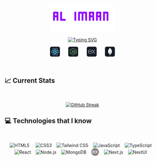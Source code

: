 <p align="center">
  <a href="https://github.com/alimransahin">
    <img src="images/name.png" alt="Al Imran" /></a>
</p>

<p align="center">
<a href="https://github.com/alimransahin">
<img src="https://readme-typing-svg.demolab.com?font=Bebas+Neue&weight=600&size=30&pause=1000&color=9100FF&width=435&lines=Full-stack+web+developer;MERN-stack+web+developer;Experienced+UI%2FUX+Developer;3%2B+years+of+coding+experience;Always+learning+new+things" alt="Typing SVG" />
</a>
</p>

<!-- Social icons section -->
<p align="center">
  <img width="32px" alt="react" title="React" src="images/icon/react.png"/>
  &#8287;&#8287;&#8287;&#8287;&#8287;
  <img width="32px" alt="nodeJs" title="Node Js" src="images/icon/node.png"/>
  &#8287;&#8287;&#8287;&#8287;&#8287;
 <img width="32px" alt="expressJs" title="Express Js" src="images/icon/express.png"/>
  &#8287;&#8287;&#8287;&#8287;&#8287;
 <img width="32px"alt="mongo" title="Mongo DB" src="images/icon/mongo.png"/>
</p>

<br/>

## :chart_with_upwards_trend: Current Stats

<br />
<p align="center">
<a href="https://git.io/streak-stats"><img src="https://github-readme-streak-stats.herokuapp.com?user=alimransahin&theme=midnight-purple&hide_border=true" alt="GitHub Streak" /></a>
</p>

## :computer: Technologies that I know

<br>
<p align="center">
<img align="center" alt="HTML5" width="26px" src="https://cdn.jsdelivr.net/gh/devicons/devicon/icons/html5/html5-original.svg"  />
&#8287;&#8287;&#8287;
<img align="center" alt="CSS3" width="26px" src="https://cdn.jsdelivr.net/gh/devicons/devicon/icons/css3/css3-original.svg"  />&#8287;&#8287;&#8287;
<img align="center" alt="Tailwind CSS" width="26px" src="https://uxwing.com/wp-content/themes/uxwing/download/brands-and-social-media/tailwind-css-icon.png" />&#8287;&#8287;&#8287;
<img align="center" alt="JavaScript" width="26px" src="https://cdn.jsdelivr.net/gh/devicons/devicon/icons/javascript/javascript-original.svg"  />&#8287;&#8287;&#8287;
<img align="center" alt="TypeScript" width="26px" src="https://cdn.jsdelivr.net/gh/devicons/devicon/icons/typescript/typescript-original.svg"  />&#8287;&#8287;&#8287;
<img align="center" alt="React" width="26px" src="https://cdn.jsdelivr.net/gh/devicons/devicon/icons/react/react-original.svg"  />&#8287;&#8287;&#8287;
<img align="center" alt="Node.js" width="26px" src="https://cdn.jsdelivr.net/gh/devicons/devicon/icons/nodejs/nodejs-original.svg"  />&#8287;&#8287;&#8287;
<img align="center" alt="MongoDB" width="26px" src="https://cdn.jsdelivr.net/gh/devicons/devicon/icons/mongodb/mongodb-original.svg"  />&#8287;&#8287;&#8287;
<img align="center" alt="Express.js" width="26px" src="images/icon/express2.png"  />&#8287;&#8287;&#8287;
<img align="center" alt="Next.js" width="26px" src="https://cdn.jsdelivr.net/gh/devicons/devicon/icons/nextjs/nextjs-original.svg"  />&#8287;&#8287;&#8287;
<img align="center" alt="NextUI" width="26px" src="https://avatars.githubusercontent.com/u/86160567?s=200&v=4"  />&#8287;&#8287;&#8287;
</p>
<br/>
